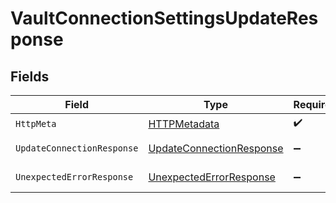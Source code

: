 # VaultConnectionSettingsUpdateResponse


## Fields

| Field                                                                           | Type                                                                            | Required                                                                        | Description                                                                     |
| ------------------------------------------------------------------------------- | ------------------------------------------------------------------------------- | ------------------------------------------------------------------------------- | ------------------------------------------------------------------------------- |
| `HttpMeta`                                                                      | [HTTPMetadata](../../Models/Components/HTTPMetadata.md)                         | :heavy_check_mark:                                                              | N/A                                                                             |
| `UpdateConnectionResponse`                                                      | [UpdateConnectionResponse](../../Models/Components/UpdateConnectionResponse.md) | :heavy_minus_sign:                                                              | Connection updated                                                              |
| `UnexpectedErrorResponse`                                                       | [UnexpectedErrorResponse](../../Models/Components/UnexpectedErrorResponse.md)   | :heavy_minus_sign:                                                              | Unexpected error                                                                |